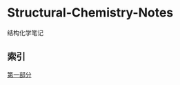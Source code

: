 # Structural-Chemistry-Notes

结构化学笔记

## 索引

[第一部分](https://github.com/mizu-bai/Structural-Chemistry-Notes/blob/main/%E7%BB%93%E6%9E%84%E5%8C%96%E5%AD%A6%E7%AC%94%E8%AE%B0%EF%BC%88%E4%B8%80%EF%BC%89.ipynb)
